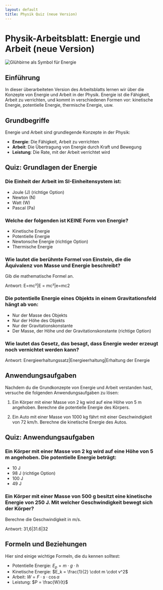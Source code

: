 ```yaml
---
layout: default
title: Physik Quiz (neue Version)
---
```


# Physik-Arbeitsblatt: Energie und Arbeit (neue Version)

![Glühbirne als Symbol für Energie](https://images.unsplash.com/photo-1532187863486-abf9dbad1b69?q=80&w=1000)

## Einführung

In dieser überarbeiteten Version des Arbeitsblatts lernen wir über die Konzepte von Energie und Arbeit in der Physik. Energie ist die Fähigkeit, Arbeit zu verrichten, und kommt in verschiedenen Formen vor: kinetische Energie, potentielle Energie, thermische Energie, usw.

## Grundbegriffe

Energie und Arbeit sind grundlegende Konzepte in der Physik:

- **Energie**: Die Fähigkeit, Arbeit zu verrichten
- **Arbeit**: Die Übertragung von Energie durch Kraft und Bewegung
- **Leistung**: Die Rate, mit der Arbeit verrichtet wird

## Quiz: Grundlagen der Energie

### Die Einheit der Arbeit im SI-Einheitensystem ist:

- Joule (J) (richtige Option)
- Newton (N)
- Watt (W)
- Pascal (Pa)

### Welche der folgenden ist KEINE Form von Energie?

- Kinetische Energie
- Potentielle Energie
- Newtonsche Energie (richtige Option)
- Thermische Energie

### Wie lautet die berühmte Formel von Einstein, die die Äquivalenz von Masse und Energie beschreibt?

Gib die mathematische Formel an.

Antwort: E=mc²|E = mc²|e=mc2

### Die potentielle Energie eines Objekts in einem Gravitationsfeld hängt ab von:

- Nur der Masse des Objekts
- Nur der Höhe des Objekts
- Nur der Gravitationskonstante
- Der Masse, der Höhe und der Gravitationskonstante (richtige Option)

### Wie lautet das Gesetz, das besagt, dass Energie weder erzeugt noch vernichtet werden kann?

Antwort: Energieerhaltungssatz|Energieerhaltung|Erhaltung der Energie

## Anwendungsaufgaben

Nachdem du die Grundkonzepte von Energie und Arbeit verstanden hast, versuche die folgenden Anwendungsaufgaben zu lösen:

1. Ein Körper mit einer Masse von 2 kg wird auf eine Höhe von 5 m angehoben. Berechne die potentielle Energie des Körpers.
   
2. Ein Auto mit einer Masse von 1000 kg fährt mit einer Geschwindigkeit von 72 km/h. Berechne die kinetische Energie des Autos.

## Quiz: Anwendungsaufgaben

### Ein Körper mit einer Masse von 2 kg wird auf eine Höhe von 5 m angehoben. Die potentielle Energie beträgt:

- 10 J
- 98 J (richtige Option)
- 100 J
- 49 J

### Ein Körper mit einer Masse von 500 g besitzt eine kinetische Energie von 250 J. Mit welcher Geschwindigkeit bewegt sich der Körper?

Berechne die Geschwindigkeit in m/s.

Antwort: 31,6|31.6|32

## Formeln und Beziehungen

Hier sind einige wichtige Formeln, die du kennen solltest:

- Potentielle Energie: $E_p = m \cdot g \cdot h$
- Kinetische Energie: $E_k = \frac{1}{2} \cdot m \cdot v^2$
- Arbeit: $W = F \cdot s \cdot \cos{\alpha}$
- Leistung: $P = \frac{W}{t}$